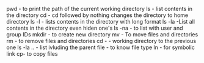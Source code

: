 pwd - to print the path of the current working directory
ls - list contents in the directory
cd - cd followed by nothing changes the directory to home directory
ls -l - lists contents in the directory with long format
ls -la -List all contents in the directory even hiden one's
ls -na - to list with user and group IDs
mkdir - to create new directory
mv - To move files and directories
rm - to remove files and directories
cd - - working directory to the previous one
ls -la .. - list ivluding the parent
file - to know file type
ln - for symbolic link
cp- to copy files
